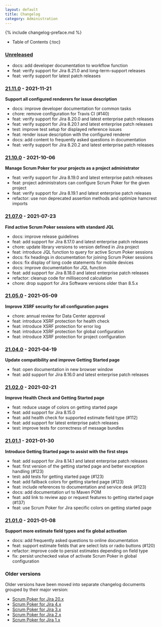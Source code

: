 ```yaml
---
layout: default
title: Changelog
category: Administration
---
```


{% include changelog-preface.md %}

* Table of Contents
{:toc}

### [Unreleased]

* docs: add developer documentation to workflow function
* feat: verify support for Jira 8.21.0 and long-term-support releases
* feat: verify support for latest patch releases

### [21.11.0] - 2021-11-21

**Support all configured renderers for issue description**

* docs: improve developer documentation for common tasks
* chore: remove configuration for Travis CI (#140)
* feat: verify support for Jira 8.20.0 and latest enterprise patch releases
* feat: verify support for Jira 8.20.1 and latest enterprise patch releases
* test: improve test setup for displayed reference issues
* feat: render issue description with the configured renderer
* docs: add content to frequently asked questions in documentation
* feat: verify support for Jira 8.20.2 and latest enterprise patch releases

### [21.10.0] - 2021-10-06

**Manage Scrum Poker for your projects as a project administrator**

* feat: verify support for Jira 8.19.0 and latest enterprise patch releases
* feat: project administrators can configure Scrum Poker for the given project
* feat: verify support for Jira 8.19.1 and latest enterprise patch releases
* refactor: use non deprecated assertion methods and optimize hamcrest imports

### [21.07.0] - 2021-07-23

**Find active Scrum Poker sessions with standard JQL**

* docs: improve release guidelines
* feat: add support for Jira 8.17.0 and latest enterprise patch releases
* chore: update library versions to version defined in Jira project
* feat: introduce JQL function to query for active Scrum Poker sessions
* docs: fix headings in documentation for joining Scrum Poker sessions
* docs: fix display of long code statements for mobile devices
* docs: improve documentation for JQL function
* feat: add support for Jira 8.18.0 and latest enterprise patch releases
* refactor: cleanup code for millisecond calculation
* chore: drop support for Jira Software versions older than 8.5.x

### [21.05.0] - 2021-05-09

**Improve XSRF security for all configuration pages**

* chore: annual review for Data Center approval
* feat: introduce XSRF protection for health check
* feat: introduce XSRF protection for error log
* feat: introduce XSRF protection for global configuration
* feat: introduce XSRF protection for project configuration

### [21.04.0] - 2021-04-19

**Update compatibility and improve Getting Started page**

* feat: open documentation in new browser window
* feat: add support for Jira 8.16.0 and latest enterprise patch releases

### [21.02.0] - 2021-02-21

**Improve Health Check and Getting Started page**

* feat: reduce usage of colors on getting started page
* feat: add support for Jira 8.15.0
* feat: add health check for supported estimate field type (#112)
* feat: add support for latest enterprise patch releases
* test: improve tests for correctness of message bundles

### [21.01.1] - 2021-01-30

**Introduce Getting Started page to assist with the first steps**

* feat: add support for Jira 8.14.1 and latest enterprise patch releases
* feat: first version of the getting started page and better exception handling (#123)
* test: add tests for getting started page (#123)
* feat: add fallback colors for getting started page (#123)
* feat: include references to documentation and service desk (#123)
* docs: add documentation url to Maven POM
* feat: add link to review app or request features to getting started page (#137)
* feat: use Scrum Poker for Jira specific colors on getting started page

### [21.01.0] - 2021-01-08

**Support more estimate field types and fix global activation**

* docs: add frequently asked questions to online documentation
* feat: support estimate fields that are select lists or radio buttons (#120)
* refactor: improve code to persist estimates depending on field type
* fix: persist unchecked value of activate Scrum Poker in global configuration

### Older versions

Older versions have been moved into separate changelog documents grouped by their major version:

* [Scrum Poker for Jira 20.x](/changelog-20x)
* [Scrum Poker for Jira 4.x](/changelog-4x)
* [Scrum Poker for Jira 3.x](/changelog-3x)
* [Scrum Poker for Jira 2.x](/changelog-2x)
* [Scrum Poker for Jira 1.x](/changelog-1x)

[Unreleased]: https://github.com/codescape/jira-scrum-poker/compare/21.11.0...HEAD
[21.11.0]: https://github.com/codescape/jira-scrum-poker/compare/21.10.0...21.11.0
[21.10.0]: https://github.com/codescape/jira-scrum-poker/compare/21.07.0...21.10.0
[21.07.0]: https://github.com/codescape/jira-scrum-poker/compare/21.05.0...21.07.0
[21.05.0]: https://github.com/codescape/jira-scrum-poker/compare/21.04.0...21.05.0
[21.04.0]: https://github.com/codescape/jira-scrum-poker/compare/21.02.0...21.04.0
[21.02.0]: https://github.com/codescape/jira-scrum-poker/compare/21.01.1...21.02.0
[21.01.1]: https://github.com/codescape/jira-scrum-poker/compare/21.01.0...21.01.1
[21.01.0]: https://github.com/codescape/jira-scrum-poker/compare/20.12.1...21.01.0
